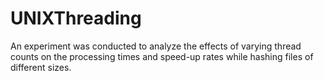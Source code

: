 # UNIXThreading
An experiment was conducted to analyze the effects of varying thread counts on the processing times and speed-up rates while hashing files of different sizes.
